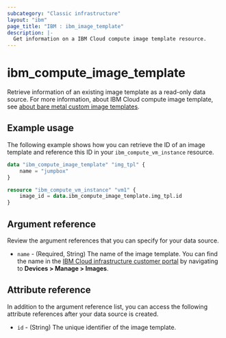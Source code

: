 ```yaml
---
subcategory: "Classic infrastructure"
layout: "ibm"
page_title: "IBM : ibm_image_template"
description: |-
  Get information on a IBM Cloud compute image template resource.
---
```


# ibm_compute_image_template
Retrieve information of an existing image template as a read-only data source. For more information, about IBM Cloud compute image template, see [about bare metal custom image templates](https://cloud.ibm.com/docs/cloud-infrastructure?topic=bare-metal-getting-started-bm-custom-image-templates).

## Example usage
The following example shows how you can retrieve the ID of an image template and reference this ID in your `ibm_compute_vm_instance` resource. 

```terraform
data "ibm_compute_image_template" "img_tpl" {
    name = "jumpbox"
}

resource "ibm_compute_vm_instance" "vm1" {
    image_id = data.ibm_compute_image_template.img_tpl.id
}
```

## Argument reference
Review the argument references that you can specify for your data source.

- `name` - (Required, String) The name of the image template. You can find the name in the [IBM Cloud infrastructure customer portal](https://cloud.ibm.com/classic) by navigating to **Devices > Manage > Images**.


## Attribute reference
In addition to the argument reference list, you can access the following attribute references after your data source is created.

- `id` - (String) The unique identifier of the image template.
